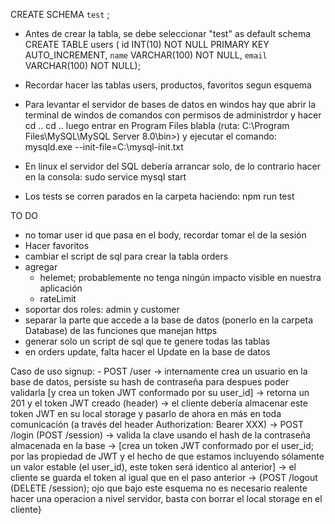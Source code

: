 CREATE SCHEMA `test` ;

- Antes de crear la tabla, se debe seleccionar "test" as default schema
CREATE TABLE users (
	id INT(10) NOT NULL PRIMARY KEY AUTO_INCREMENT,
    `name` VARCHAR(100) NOT NULL,
    `email` VARCHAR(100) NOT NULL);

- Recordar hacer las tablas users, productos, favoritos segun esquema


- Para levantar el servidor de bases de datos en windos hay que abrir la terminal de windos de comandos con permisos de administrdor y hacer cd .. cd .. luego entrar en Program Files blabla (ruta:  C:\Program Files\MySQL\MySQL Server 8.0\bin>) y ejecutar el comando:
   mysqld.exe --init-file=C:\\mysql-init.txt

- En linux el servidor del SQL debería arrancar solo, de lo contrario hacer en la consola:
     sudo service mysql start

- Los tests se corren parados en la carpeta haciendo:
    npm run test


TO DO
- no tomar user id que pasa en el body, recordar tomar el de la sesión
- Hacer favoritos
- cambiar el script de sql para crear la tabla orders
- agregar
    - helemet; probablemente no tenga ningún impacto visible en nuestra aplicación
    - rateLimit
- soportar dos roles: admin y customer
- separar la parte que accede a la base de datos (ponerlo en la carpeta Database) de las funciones que manejan https
- generar solo un script de sql que te genere todas las tablas
- en orders update, falta hacer el Update en la base de datos

Caso de uso signup:
    - POST /user
        -> internamente crea un usuario en la base de datos, persiste su hash de contraseña para despues poder validarla [y crea un token JWT conformado por su user_id]
        -> retorna un 201 y el token JWT creado (header)
        -> el cliente debería almacenar este token JWT en su local storage y pasarlo de ahora en más en toda comunicación (a través del header Authorization: Bearer XXX)
    -> POST /login (POST /session)
        ->  valida la clave usando el hash de la contraseña almacenada en la base
        -> [crea un token JWT conformado por el user_id; por las propiedad de JWT y el hecho de que estamos incluyendo sólamente un valor estable (el user_id), este token será identico al anterior]
        -> el cliente se guarda el token al igual que en el paso anterior
    -> {POST /logout (DELETE /session); ojo que bajo este esquema no es necesario realente hacer una operacion a nivel servidor, basta con borrar el local storage en el cliente}
